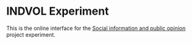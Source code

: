 # INDVOL Experiment

This is the online interface for the [Social information and public opinion](https://www.turing.ac.uk/research/research-projects/social-information-and-public-opinion) project experiment.
